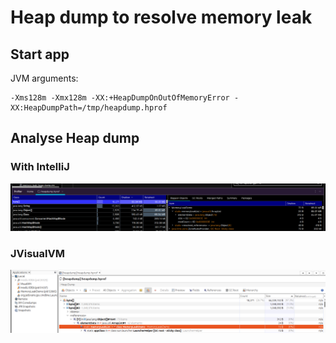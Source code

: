 # Heap dump to resolve memory leak

## Start app

JVM arguments:
```shell
-Xms128m -Xmx128m -XX:+HeapDumpOnOutOfMemoryError -XX:HeapDumpPath=/tmp/heapdump.hprof
```

## Analyse Heap dump

### With IntelliJ

![intellij-dump-visualisation.png](images/intellij-dump-visualisation.png)

### JVisualVM

![jvisualvm-heap-dump-objects.png](images/jvisualvm-heap-dump-objects.png)


